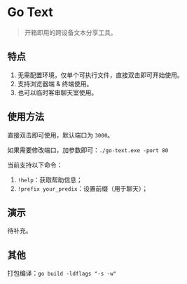 # Go Text
> 开箱即用的跨设备文本分享工具。

## 特点
1. 无需配置环境，仅单个可执行文件，直接双击即可开始使用。
2. 支持浏览器端 & 终端使用。
3. 也可以临时客串聊天室使用。

## 使用方法
直接双击即可使用，默认端口为 `3000`。

如果需要修改端口，加参数即可：`./go-text.exe -port 80`

当前支持以下命令：
1. `!help`：获取帮助信息；
2. `!prefix your_predix`：设置前缀（用于聊天）；


## 演示
待补充。

## 其他
打包编译：`go build -ldflags "-s -w"`